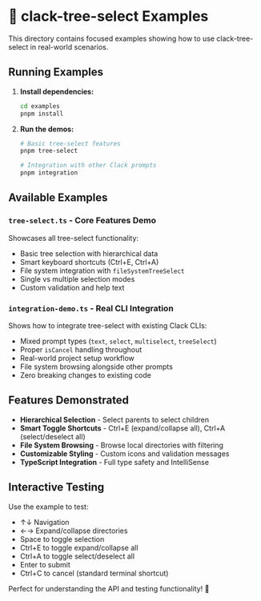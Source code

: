 # 🌳 clack-tree-select Examples

This directory contains focused examples showing how to use clack-tree-select in real-world scenarios.

## Running Examples

1. **Install dependencies:**
   ```bash
   cd examples
   pnpm install
   ```

2. **Run the demos:**
   ```bash
   # Basic tree-select features
   pnpm tree-select
   
   # Integration with other Clack prompts
   pnpm integration
   ```

## Available Examples

### `tree-select.ts` - Core Features Demo
Showcases all tree-select functionality:
- Basic tree selection with hierarchical data
- Smart keyboard shortcuts (Ctrl+E, Ctrl+A)
- File system integration with `fileSystemTreeSelect`
- Single vs multiple selection modes
- Custom validation and help text

### `integration-demo.ts` - Real CLI Integration
Shows how to integrate tree-select with existing Clack CLIs:
- Mixed prompt types (`text`, `select`, `multiselect`, `treeSelect`)
- Proper `isCancel` handling throughout
- Real-world project setup workflow
- File system browsing alongside other prompts
- Zero breaking changes to existing code

## Features Demonstrated

- **Hierarchical Selection** - Select parents to select children
- **Smart Toggle Shortcuts** - Ctrl+E (expand/collapse all), Ctrl+A (select/deselect all)
- **File System Browsing** - Browse local directories with filtering
- **Customizable Styling** - Custom icons and validation messages
- **TypeScript Integration** - Full type safety and IntelliSense

## Interactive Testing

Use the example to test:
- ↑↓ Navigation
- ←→ Expand/collapse directories
- Space to toggle selection
- Ctrl+E to toggle expand/collapse all
- Ctrl+A to toggle select/deselect all
- Enter to submit
- Ctrl+C to cancel (standard terminal shortcut)

Perfect for understanding the API and testing functionality! 🚀